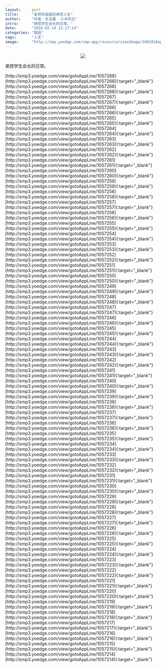 ```yaml
---
layout:     post
title:      "妄想系姐姐的弟控人生"
author:     "作者：东岛暮  小木初见"
intro:      "弟控学生会长的日常。"
date:       "2018-02-14 12:17:14"
categories: "姐姐"
tags:       "人生"
image:      "http://smp.yoedge.com/smp-app/resource/viewImage/1001818appline.png"
---
```

<div style="text-align: center">
<p><img src="http://smp.yoedge.com/smp-app/resource/viewImage/1001818appline.png"/></p>
</div>
<p class="post-meta">
<span>弟控学生会长的日常。</span>
</p>
[http://smp3.yoedge.com/view/gotoAppLine/1057268](http://smp3.yoedge.com/view/gotoAppLine/1057268){:target="_blank"}
[http://smp3.yoedge.com/view/gotoAppLine/1057268](http://smp3.yoedge.com/view/gotoAppLine/1057268){:target="_blank"}
[http://smp3.yoedge.com/view/gotoAppLine/1057267](http://smp3.yoedge.com/view/gotoAppLine/1057267){:target="_blank"}
[http://smp3.yoedge.com/view/gotoAppLine/1057266](http://smp3.yoedge.com/view/gotoAppLine/1057266){:target="_blank"}
[http://smp3.yoedge.com/view/gotoAppLine/1057265](http://smp3.yoedge.com/view/gotoAppLine/1057265){:target="_blank"}
[http://smp3.yoedge.com/view/gotoAppLine/1057264](http://smp3.yoedge.com/view/gotoAppLine/1057264){:target="_blank"}
[http://smp3.yoedge.com/view/gotoAppLine/1057263](http://smp3.yoedge.com/view/gotoAppLine/1057263){:target="_blank"}
[http://smp3.yoedge.com/view/gotoAppLine/1057262](http://smp3.yoedge.com/view/gotoAppLine/1057262){:target="_blank"}
[http://smp3.yoedge.com/view/gotoAppLine/1057261](http://smp3.yoedge.com/view/gotoAppLine/1057261){:target="_blank"}
[http://smp3.yoedge.com/view/gotoAppLine/1057260](http://smp3.yoedge.com/view/gotoAppLine/1057260){:target="_blank"}
[http://smp3.yoedge.com/view/gotoAppLine/1057259](http://smp3.yoedge.com/view/gotoAppLine/1057259){:target="_blank"}
[http://smp3.yoedge.com/view/gotoAppLine/1057258](http://smp3.yoedge.com/view/gotoAppLine/1057258){:target="_blank"}
[http://smp3.yoedge.com/view/gotoAppLine/1057257](http://smp3.yoedge.com/view/gotoAppLine/1057257){:target="_blank"}
[http://smp3.yoedge.com/view/gotoAppLine/1057256](http://smp3.yoedge.com/view/gotoAppLine/1057256){:target="_blank"}
[http://smp3.yoedge.com/view/gotoAppLine/1057255](http://smp3.yoedge.com/view/gotoAppLine/1057255){:target="_blank"}
[http://smp3.yoedge.com/view/gotoAppLine/1057254](http://smp3.yoedge.com/view/gotoAppLine/1057254){:target="_blank"}
[http://smp3.yoedge.com/view/gotoAppLine/1057253](http://smp3.yoedge.com/view/gotoAppLine/1057253){:target="_blank"}
[http://smp3.yoedge.com/view/gotoAppLine/1057252](http://smp3.yoedge.com/view/gotoAppLine/1057252){:target="_blank"}
[http://smp3.yoedge.com/view/gotoAppLine/1057251](http://smp3.yoedge.com/view/gotoAppLine/1057251){:target="_blank"}
[http://smp3.yoedge.com/view/gotoAppLine/1057250](http://smp3.yoedge.com/view/gotoAppLine/1057250){:target="_blank"}
[http://smp3.yoedge.com/view/gotoAppLine/1057249](http://smp3.yoedge.com/view/gotoAppLine/1057249){:target="_blank"}
[http://smp3.yoedge.com/view/gotoAppLine/1057248](http://smp3.yoedge.com/view/gotoAppLine/1057248){:target="_blank"}
[http://smp3.yoedge.com/view/gotoAppLine/1057247](http://smp3.yoedge.com/view/gotoAppLine/1057247){:target="_blank"}
[http://smp3.yoedge.com/view/gotoAppLine/1057246](http://smp3.yoedge.com/view/gotoAppLine/1057246){:target="_blank"}
[http://smp3.yoedge.com/view/gotoAppLine/1057245](http://smp3.yoedge.com/view/gotoAppLine/1057245){:target="_blank"}
[http://smp3.yoedge.com/view/gotoAppLine/1057244](http://smp3.yoedge.com/view/gotoAppLine/1057244){:target="_blank"}
[http://smp3.yoedge.com/view/gotoAppLine/1057243](http://smp3.yoedge.com/view/gotoAppLine/1057243){:target="_blank"}
[http://smp3.yoedge.com/view/gotoAppLine/1057242](http://smp3.yoedge.com/view/gotoAppLine/1057242){:target="_blank"}
[http://smp3.yoedge.com/view/gotoAppLine/1057241](http://smp3.yoedge.com/view/gotoAppLine/1057241){:target="_blank"}
[http://smp3.yoedge.com/view/gotoAppLine/1057240](http://smp3.yoedge.com/view/gotoAppLine/1057240){:target="_blank"}
[http://smp3.yoedge.com/view/gotoAppLine/1057239](http://smp3.yoedge.com/view/gotoAppLine/1057239){:target="_blank"}
[http://smp3.yoedge.com/view/gotoAppLine/1057238](http://smp3.yoedge.com/view/gotoAppLine/1057238){:target="_blank"}
[http://smp3.yoedge.com/view/gotoAppLine/1057237](http://smp3.yoedge.com/view/gotoAppLine/1057237){:target="_blank"}
[http://smp3.yoedge.com/view/gotoAppLine/1057236](http://smp3.yoedge.com/view/gotoAppLine/1057236){:target="_blank"}
[http://smp3.yoedge.com/view/gotoAppLine/1057235](http://smp3.yoedge.com/view/gotoAppLine/1057235){:target="_blank"}
[http://smp3.yoedge.com/view/gotoAppLine/1057234](http://smp3.yoedge.com/view/gotoAppLine/1057234){:target="_blank"}
[http://smp3.yoedge.com/view/gotoAppLine/1057233](http://smp3.yoedge.com/view/gotoAppLine/1057233){:target="_blank"}
[http://smp3.yoedge.com/view/gotoAppLine/1057232](http://smp3.yoedge.com/view/gotoAppLine/1057232){:target="_blank"}
[http://smp3.yoedge.com/view/gotoAppLine/1057231](http://smp3.yoedge.com/view/gotoAppLine/1057231){:target="_blank"}
[http://smp3.yoedge.com/view/gotoAppLine/1057230](http://smp3.yoedge.com/view/gotoAppLine/1057230){:target="_blank"}
[http://smp3.yoedge.com/view/gotoAppLine/1057229](http://smp3.yoedge.com/view/gotoAppLine/1057229){:target="_blank"}
[http://smp3.yoedge.com/view/gotoAppLine/1057228](http://smp3.yoedge.com/view/gotoAppLine/1057228){:target="_blank"}
[http://smp3.yoedge.com/view/gotoAppLine/1057227](http://smp3.yoedge.com/view/gotoAppLine/1057227){:target="_blank"}
[http://smp3.yoedge.com/view/gotoAppLine/1057226](http://smp3.yoedge.com/view/gotoAppLine/1057226){:target="_blank"}
[http://smp3.yoedge.com/view/gotoAppLine/1057225](http://smp3.yoedge.com/view/gotoAppLine/1057225){:target="_blank"}
[http://smp3.yoedge.com/view/gotoAppLine/1057224](http://smp3.yoedge.com/view/gotoAppLine/1057224){:target="_blank"}
[http://smp3.yoedge.com/view/gotoAppLine/1057223](http://smp3.yoedge.com/view/gotoAppLine/1057223){:target="_blank"}
[http://smp3.yoedge.com/view/gotoAppLine/1057222](http://smp3.yoedge.com/view/gotoAppLine/1057222){:target="_blank"}
[http://smp3.yoedge.com/view/gotoAppLine/1057221](http://smp3.yoedge.com/view/gotoAppLine/1057221){:target="_blank"}
[http://smp3.yoedge.com/view/gotoAppLine/1057220](http://smp3.yoedge.com/view/gotoAppLine/1057220){:target="_blank"}
[http://smp3.yoedge.com/view/gotoAppLine/1057219](http://smp3.yoedge.com/view/gotoAppLine/1057219){:target="_blank"}
[http://smp3.yoedge.com/view/gotoAppLine/1057218](http://smp3.yoedge.com/view/gotoAppLine/1057218){:target="_blank"}
[http://smp3.yoedge.com/view/gotoAppLine/1057217](http://smp3.yoedge.com/view/gotoAppLine/1057217){:target="_blank"}
[http://smp3.yoedge.com/view/gotoAppLine/1057216](http://smp3.yoedge.com/view/gotoAppLine/1057216){:target="_blank"}
[http://smp3.yoedge.com/view/gotoAppLine/1057215](http://smp3.yoedge.com/view/gotoAppLine/1057215){:target="_blank"}
[http://smp3.yoedge.com/view/gotoAppLine/1057214](http://smp3.yoedge.com/view/gotoAppLine/1057214){:target="_blank"}



